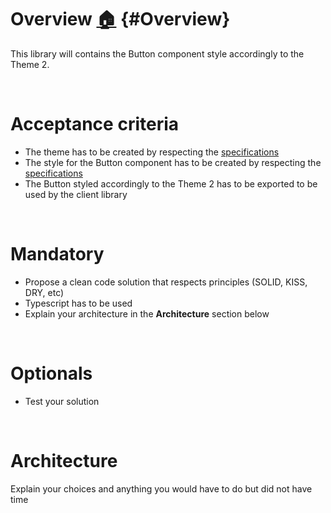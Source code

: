 # Overview [:house:](../../README.md#Challenge) {#Overview}

This library will contains the Button component style accordingly to the Theme 2.

<br />

# Acceptance criteria

- The theme has to be created by respecting the [specifications](../../README.md#Themes)
- The style for the Button component has to be created by respecting the [specifications](../../README.md#Styles)
- The Button styled accordingly to the Theme 2 has to be exported to be used by the client library

<br />

# Mandatory

- Propose a clean code solution that respects principles (SOLID, KISS, DRY, etc)
- Typescript has to be used
- Explain your architecture in the **Architecture** section below

<br />

# Optionals

- Test your solution

<br />

# Architecture

Explain your choices and anything you would have to do but did not have time
